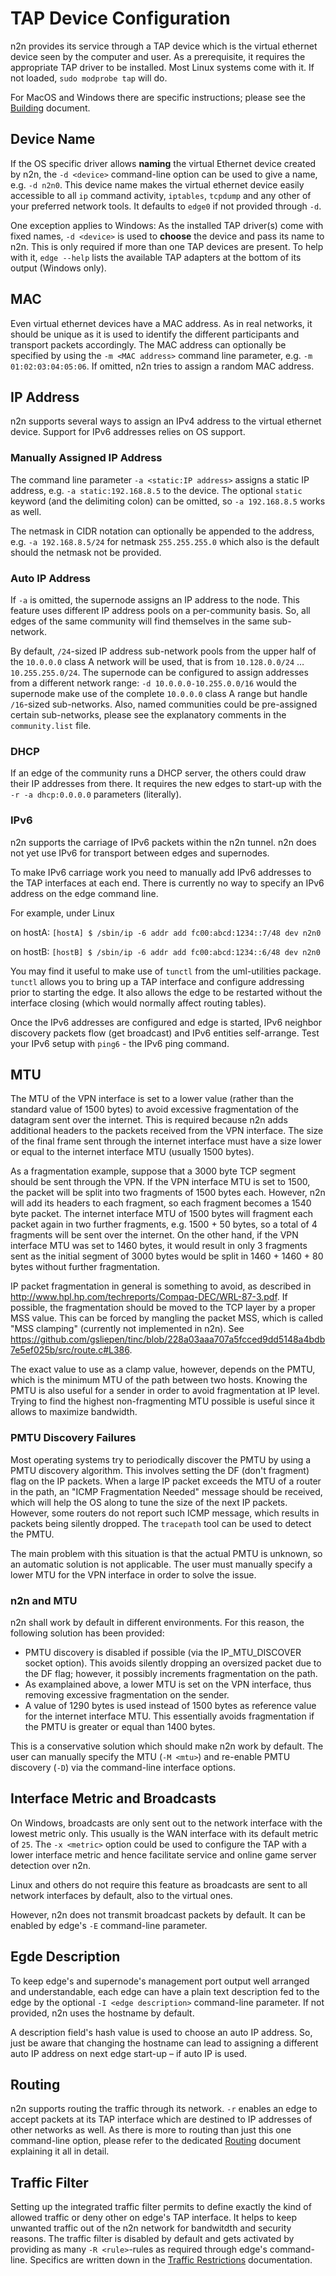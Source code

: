 # TAP Device Configuration

n2n provides its service through a TAP device which is the virtual ethernet device seen by the computer and user. As a prerequisite, it requires the appropriate TAP driver to be installed. Most Linux systems come with it. If not loaded, `sudo modprobe tap` will do.

For MacOS and Windows there are specific instructions; please see the [Building](./Building.md) document.

## Device Name

If the OS specific driver allows **naming** the virtual Ethernet device created by n2n, the `-d <device>` command-line option can be used to give a name, e.g. `-d n2n0`. This device name makes the virtual ethernet device easily accessible to all `ip` command activity, `iptables`, `tcpdump` and any other of your preferred network tools. It defaults to `edge0` if not provided through `-d`.

One exception applies to Windows: As the installed TAP driver(s) come with fixed names, `-d <device>` is used to **choose** the device and pass its name to n2n. This is only required if more than one TAP devices are present. To help with it, `edge --help` lists the available TAP adapters at the bottom of its output (Windows only).

## MAC

Even virtual ethernet devices have a MAC address. As in real networks, it should be unique as it is used to identify the different participants and transport packets accordingly. The MAC address can optionally be specified by using the `-m <MAC address>` command line parameter, e.g. `-m 01:02:03:04:05:06`. If omitted, n2n tries to assign a random MAC address.

## IP Address

n2n supports several ways to assign an IPv4 address to the virtual ethernet device. Support for IPv6 addresses relies on OS support.

### Manually Assigned IP Address

The command line parameter `-a <static:IP address>` assigns a static IP address, e.g. `-a static:192.168.8.5` to the device. The optional `static` keyword (and the delimiting colon) can be omitted, so `-a 192.168.8.5` works as well.

The netmask in CIDR notation can optionally be appended to the address, e.g. `-a 192.168.8.5/24` for netmask `255.255.255.0` which also is the default should the netmask not be provided.

### Auto IP Address

If `-a` is omitted, the supernode assigns an IP address to the node. This feature uses different IP address pools on a per-community basis. So, all edges of the same community will find themselves in the same sub-network.

By default, `/24`-sized IP address sub-network pools from the upper half of the `10.0.0.0` class A network will be used, that is from `10.128.0.0/24` … `10.255.255.0/24`. The supernode can be configured to assign addresses from a different network range: `-d 10.0.0.0-10.255.0.0/16` would the supernode make use of the complete `10.0.0.0` class A range but handle `/16`-sized sub-networks. Also, named communities could be pre-assigned certain sub-networks, please see the explanatory comments in the `community.list` file.

### DHCP

If an edge of the community runs a DHCP server, the others could draw their IP addresses from there. It requires the new edges to start-up with the `-r -a dhcp:0.0.0.0` parameters (literally).

### IPv6

n2n supports the carriage of IPv6 packets within the n2n tunnel. n2n does not
yet use IPv6 for transport between edges and supernodes.

To make IPv6 carriage work you need to manually add IPv6 addresses to the TAP
interfaces at each end. There is currently no way to specify an IPv6 address on
the edge command line.

For example, under Linux

on hostA:
`[hostA] $ /sbin/ip -6 addr add fc00:abcd:1234::7/48 dev n2n0`

on hostB:
`[hostB] $ /sbin/ip -6 addr add fc00​:abcd:​1234::6/48 dev n2n0`

You may find it useful to make use of `tunctl` from the uml-utilities
package. `tunctl` allows you to bring up a TAP interface and configure addressing
prior to starting the edge. It also allows the edge to be restarted without the
interface closing (which would normally affect routing tables).

Once the IPv6 addresses are configured and edge is started, IPv6 neighbor discovery
packets flow (get broadcast) and IPv6 entities self-arrange. Test your IPv6
setup with `ping6` - the IPv6 ping command.

## MTU

The MTU of the VPN interface is set to a lower value (rather than the standard
value of 1500 bytes) to avoid excessive fragmentation of the datagram sent over the internet.
This is required because n2n adds additional headers to the packets received from
the VPN interface. The size of the final frame sent through the internet interface
must have a size lower or equal to the internet interface MTU (usually 1500 bytes).

As a fragmentation example, suppose that a 3000 byte TCP segment should be sent through
the VPN. If the VPN interface MTU is set to 1500, the packet will be split into two
fragments of 1500 bytes each. However, n2n will add its headers to each fragment, so
each fragment becomes a 1540 byte packet. The internet interface MTU of 1500 bytes
will fragment each packet again in two further fragments, e.g. 1500 + 50 bytes, so a
total of 4 fragments will be sent over the internet. On the other hand, if the VPN interface
MTU was set to 1460 bytes, it would result in only 3 fragments sent as the initial segment of
3000 bytes would be split in 1460 + 1460 + 80 bytes without further fragmentation.

IP packet fragmentation in general is something to avoid, as described in
http://www.hpl.hp.com/techreports/Compaq-DEC/WRL-87-3.pdf. If possible,
the fragmentation should be moved to the TCP layer by a proper MSS value.
This can be forced by mangling the packet MSS, which is called "MSS clamping" (currently not
implemented in n2n). See https://github.com/gsliepen/tinc/blob/228a03aaa707a5fcced9dd5148a4bdb7e5ef025b/src/route.c#L386.

The exact value to use as a clamp value, however, depends on the PMTU, which is the minimum
MTU of the path between two hosts. Knowing the PMTU is also useful for a sender in order to
avoid fragmentation at IP level. Trying to find the highest non-fragmenting MTU possible is useful since it allows to
maximize bandwidth.

### PMTU Discovery Failures

Most operating systems try to periodically discover the PMTU by using a PMTU discovery algorithm.
This involves setting the DF (don't fragment) flag on the IP packets. When a large IP packet exceeds
the MTU of a router in the path, an "ICMP Fragmentation Needed" message should be received, which will
help the OS along to tune the size of the next IP packets. However, some routers do not report such ICMP message,
which results in packets being silently dropped. The `tracepath` tool can be used to detect the PMTU.

The main problem with this situation is that the actual PMTU is unknown, so an automatic
solution is not applicable. The user must manually specify a lower MTU for the VPN interface
in order to solve the issue.

### n2n and MTU

n2n shall work by default in different environments. For this reason, the following solution
has been provided:

- PMTU discovery is disabled if possible (via the IP_MTU_DISCOVER socket option). This avoids
  silently dropping an oversized packet due to the DF flag; however, it possibly increments fragmentation on the path.
- As examplained above, a lower MTU is set on the VPN interface, thus removing excessive fragmentation on
  the sender.
- A value of 1290 bytes is used instead of 1500 bytes as reference value for the internet interface MTU.
  This essentially avoids fragmentation if the PMTU is greater or equal than 1400 bytes.

This is a conservative solution which should make n2n work by default. The user can manually
specify the MTU (`-M <mtu>`) and re-enable PMTU discovery (`-D`) via the command-line interface options.

## Interface Metric and Broadcasts

On Windows, broadcasts are only sent out to the network interface with the lowest metric only. This usually is the
WAN interface with its default metric of `25`. The `-x <metric>` option could be used to configure the TAP with a
lower interface metric and hence facilitate service and online game server detection over n2n.

Linux and others do not require this feature as broadcasts are sent to all network interfaces by default, also to the
virtual ones.

However, n2n does not transmit broadcast packets by default. It can be enabled by edge's `-E` command-line parameter.

## Egde Description

To keep edge's and supernode's management port output well arranged and understandable, each edge can have a plain text description
fed to the edge by the optional `-I <edge description>` command-line parameter. If not provided, n2n uses the
hostname by default.

A description field's hash value is used to choose an auto IP address. So, just be aware that changing the hostname
can lead to assigning a different auto IP address on next edge start-up – if auto IP is used.

## Routing

n2n supports routing the traffic through its network. `-r` enables an edge to accept packets at its TAP interface which are destined to IP addresses of other networks as well.
As there is more to routing than just this one command-line option, please refer to the dedicated [Routing](Routing.md) document
explaining it all in detail.

## Traffic Filter

Setting up the integrated traffic filter permits to define exactly the kind of allowed traffic or deny 
other on edge's TAP interface. It helps to keep unwanted traffic out of the n2n network for
bandwitdth and security reasons. The traffic filter is disabled by default and gets activated by providing
as many `-R <rule>`-rules as required through edge's command-line. Specifics are written down in the
[Traffic Restrictions](TrafficRestricitons.md) documentation.
